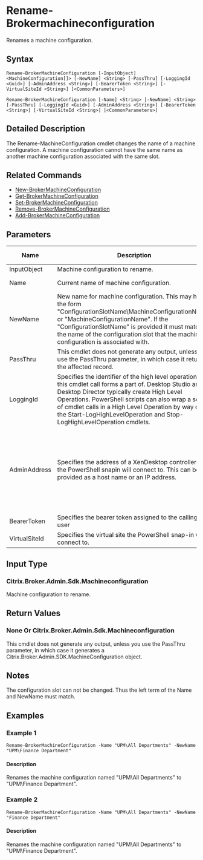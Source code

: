 ﻿
# Rename-Brokermachineconfiguration
Renames a machine configuration.
## Syntax
```
Rename-BrokerMachineConfiguration [-InputObject] <MachineConfiguration[]> [-NewName] <String> [-PassThru] [-LoggingId <Guid>] [-AdminAddress <String>] [-BearerToken <String>] [-VirtualSiteId <String>] [<CommonParameters>]

Rename-BrokerMachineConfiguration [-Name] <String> [-NewName] <String> [-PassThru] [-LoggingId <Guid>] [-AdminAddress <String>] [-BearerToken <String>] [-VirtualSiteId <String>] [<CommonParameters>]
```
## Detailed Description
The Rename-MachineConfiguration cmdlet changes the name of a machine configuration. A machine configuration cannot have the same name as another machine configuration associated with the same slot.


## Related Commands

* [New-BrokerMachineConfiguration](./New-BrokerMachineConfiguration/)
* [Get-BrokerMachineConfiguration](./Get-BrokerMachineConfiguration/)
* [Set-BrokerMachineConfiguration](./Set-BrokerMachineConfiguration/)
* [Remove-BrokerMachineConfiguration](./Remove-BrokerMachineConfiguration/)
* [Add-BrokerMachineConfiguration](./Add-BrokerMachineConfiguration/)
## Parameters
| Name   | Description | Required? | Pipeline Input | Default Value |
| --- | --- | --- | --- | --- |
| InputObject | Machine configuration to rename. | true | true (ByValue) | None |
| Name | Current name of machine configuration. | true | true (ByPropertyName) | None |
| NewName | New name for machine configuration. This may have the form "ConfigurationSlotName\\MachineConfigurationName" or "MachineConfigurationName". If the "ConfigurationSlotName" is provided it must match the name of the configuration slot that the machine configuration is associated with. | true | false | None |
| PassThru | This cmdlet does not generate any output, unless you use the PassThru parameter, in which case it returns the affected record. | false | false | False |
| LoggingId | Specifies the identifier of the high level operation that this cmdlet call forms a part of. Desktop Studio and Desktop Director typically create High Level Operations. PowerShell scripts can also wrap a series of cmdlet calls in a High Level Operation by way of the Start-LogHighLevelOperation and Stop-LogHighLevelOperation cmdlets. | false | false |  |
| AdminAddress | Specifies the address of a XenDesktop controller that the PowerShell snapin will connect to. This can be provided as a host name or an IP address. | false | false | Localhost. Once a value is provided by any cmdlet, this value will become the default. |
| BearerToken | Specifies the bearer token assigned to the calling user | false | false |  |
| VirtualSiteId | Specifies the virtual site the PowerShell snap-in will connect to. | false | false |  |

## Input Type

### Citrix.Broker.Admin.Sdk.Machineconfiguration
Machine configuration to rename.
## Return Values

### None Or Citrix.Broker.Admin.Sdk.Machineconfiguration
This cmdlet does not generate any output, unless you use the PassThru parameter, in which case it generates a Citrix.Broker.Admin.SDK.MachineConfiguration object.
## Notes
The configuration slot can not be changed. Thus the left term of the Name and NewName must match.
## Examples

### Example 1
```
Rename-BrokerMachineConfiguration -Name "UPM\All Departments" -NewName "UPM\Finance Department"
```
#### Description
Renames the machine configuration named "UPM\\All Departments" to "UPM\\Finance Department".
### Example 2
```
Rename-BrokerMachineConfiguration -Name "UPM\All Departments" -NewName "Finance Department"
```
#### Description
Renames the machine configuration named "UPM\\All Departments" to "UPM\\Finance Department".
